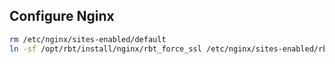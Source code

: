 ## Configure Nginx

```bash
rm /etc/nginx/sites-enabled/default
ln -sf /opt/rbt/install/nginx/rbt_force_ssl /etc/nginx/sites-enabled/rbt
```
